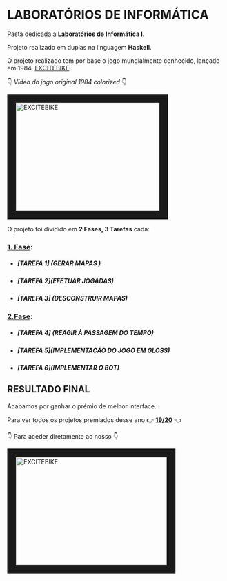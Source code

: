 # LABORATÓRIOS DE INFORMÁTICA

Pasta dedicada a **Laboratórios de Informática I**.

Projeto realizado em duplas na linguagem **Haskell**.

O projeto realizado tem por base o jogo mundialmente conhecido, lançado em 1984, [EXCITEBIKE](https://pt.wikipedia.org/wiki/Excitebike).

:point_down: *Vídeo do jogo original 1984 colorized* :point_down:

<a href="https://www.youtube.com/watch?v=fRgMCtaWoSU"
target="_blank"><img src="https://i.ytimg.com/vi/fRgMCtaWoSU/hqdefault.jpg" 
alt="EXCITEBIKE" width="333" height="250" border="20" /></a>


O projeto foi dividido em  **2 Fases, 3 Tarefas** cada: 
### [1. Fase]():
- ##### [TAREFA 1] (GERAR MAPAS )
- ##### [TAREFA 2](EFETUAR JOGADAS)
- ##### [TAREFA 3] (DESCONSTRUIR MAPAS)

### [2.Fase]():
- ##### [TAREFA 4] (REAGIR À PASSAGEM DO TEMPO)
- ##### [TAREFA 5](IMPLEMENTAÇÃO DO JOGO EM GLOSS)
- ##### [TAREFA 6](IMPLEMENTAR O BOT)


## RESULTADO FINAL 

Acabamos por ganhar o prémio de melhor interface.

Para ver todos os projetos premiados desse ano :point_right: [**19/20**](https://haslab.github.io/Teaching/LI1/) :point_left:

:point_down: Para aceder diretamente ao nosso :point_down:

<a href="https://haslab.github.io/Teaching/LI1/1920_web/2019li1g107/web/2019li1g107/T5JS.jsexe/run.html"
target="_blank"><img src="https://haslab.github.io/Teaching/LI1/screenshots/1920g107_1.png" 
alt="EXCITEBIKE" width="350" height="250" border="20" /></a>
